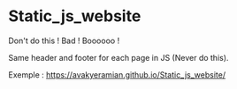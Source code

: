 # Static_js_website

Don't do this ! Bad ! Boooooo !

Same header and footer for each page in JS (Never do this).

Exemple : https://avakyeramian.github.io/Static_js_website/
